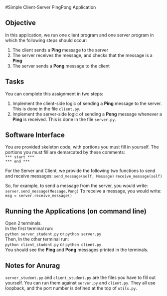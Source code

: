 #Simple Client-Server PingPong Application

## Objective
In this application, we run one client program and one server program in which the following steps should occur:
1. The client sends a **Ping** message to the server
2. The server receives the message, and checks that the message is a **Ping**
3. The server sends a **Pong** message to the client 

## Tasks
You can complete this assignment in two steps:
1. Implement the client-side logic of sending a **Ping** message to the server. This is done in the file `client.py`.
2. Implement the server-side logic of sending a **Pong** message whenever a **Ping** is received. This is done in the file `server.py`.

## Software Interface
You are provided skeleton code, with portions you must fill in yourself. The portions you must fill are demarcated by these comments:  
`*** start ***`  
`*** end ***`  

For the Server and Client, we provide the following two functions to send and receive messages:
`send_message(self, Message)`
`receive_message(self)`  

So, for example, to send a message from the server, you would write:  
`server.send_message(Message.Pong)` 
To receive a message, you would write:
`msg = server.receive_message()` 

## Running the Applications (on command line)
Open 2 terminals.  
In the first terminal run:  
`python server_student.py` or `python server.py`    
Then, In the other terminal run:  
`python client_student.py` or `python client.py`  
You should see the **Ping** and **Pong** messages printed in the terminals. 

## Notes for Anurag
`server_student.py` and `client_student.py` are the files you have to fill out yourself. You can run them against `server.py` and `client.py`. They all use loopback, and the port number is defined at the top of `utils.py`.  

